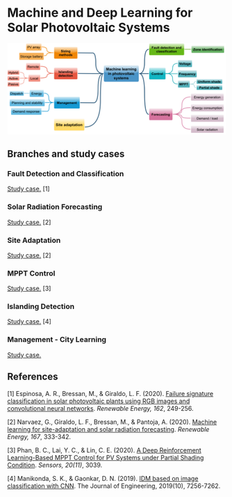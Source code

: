 # Machine and Deep Learning for Solar Photovoltaic Systems

![Branches](Branches.PNG)

## Branches and study cases

### Fault Detection and Classification

[Study case.](https://github.com/SmartSystems-UniAndes/Failure_Detection_for_PV_Panels) [1]

### Solar Radiation Forecasting

[Study case.](https://github.com/SmartSystems-UniAndes/Solar_Radiation_Forecasting) [2]

### Site Adaptation

[Study case.](https://github.com/SmartSystems-UniAndes/Machine_Learning_for_Site_Adaptation) [2]

### MPPT Control

[Study case.](https://github.com/SmartSystems-UniAndes/PV_MPPT_Control_Based_on_Reinforcement_Learning) [3]

### Islanding Detection

[Study case.](https://github.com/SmartSystems-UniAndes/Islanding_Detection) [4]

### Management - City Learning

[Study case.](https://github.com/SmartSystems-UniAndes/Management_City_Learning) 

## References

[1] Espinosa, A. R., Bressan, M., & Giraldo, L. F. (2020). [Failure signature classification in solar photovoltaic plants using RGB images and convolutional neural networks](https://www.sciencedirect.com/science/article/abs/pii/S0960148120312301). *Renewable Energy, 162*, 249-256.

[2] Narvaez, G., Giraldo, L. F., Bressan, M., & Pantoja, A. (2020). [Machine learning for site-adaptation and solar radiation forecasting](https://www.sciencedirect.com/science/article/abs/pii/S0960148120318395). *Renewable Energy, 167*, 333-342.

[3] Phan, B. C., Lai, Y. C., & Lin, C. E. (2020). [A Deep Reinforcement Learning-Based MPPT Control for PV Systems under Partial Shading Condition](https://www.mdpi.com/1424-8220/20/11/3039). *Sensors, 20(11)*, 3039.

[4] Manikonda, S. K., & Gaonkar, D. N. (2019). [IDM based on image classification with CNN](https://www.semanticscholar.org/paper/IDM-based-on-image-classification-with-CNN-Manikonda-Gaonkar/3094cf9ebe9af980ef97d5e326e0dfa690897b15). The Journal of Engineering, 2019(10), 7256-7262.
